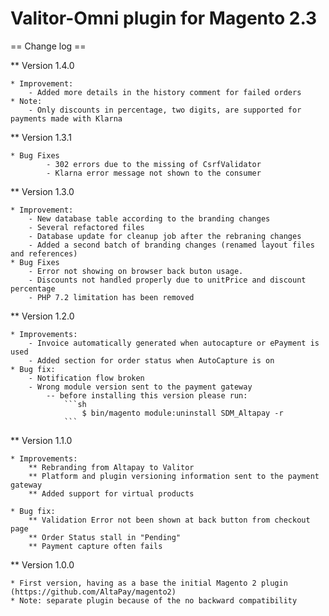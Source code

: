 # Valitor-Omni plugin for Magento 2.3

== Change log ==

** Version 1.4.0

    * Improvement:
        - Added more details in the history comment for failed orders
    * Note:
        - Only discounts in percentage, two digits, are supported for payments made with Klarna

** Version 1.3.1

    * Bug Fixes
            - 302 errors due to the missing of CsrfValidator
            - Klarna error message not shown to the consumer
            

** Version 1.3.0

    * Improvement:
        - New database table according to the branding changes                  
        - Several refactored files                     
        - Database update for cleanup job after the rebraning changes
        - Added a second batch of branding changes (renamed layout files and references)
    * Bug Fixes
        - Error not showing on browser back buton usage.
        - Discounts not handled properly due to unitPrice and discount percentage
        - PHP 7.2 limitation has been removed


** Version 1.2.0

    * Improvements:
        - Invoice automatically generated when autocapture or ePayment is used
        - Added section for order status when AutoCapture is on
    * Bug fix:
        - Notification flow broken
        - Wrong module version sent to the payment gateway
            -- before installing this version please run:
                ```sh
                    $ bin/magento module:uninstall SDM_Altapay -r
                ```
                
    
** Version 1.1.0

    * Improvements:
        ** Rebranding from Altapay to Valitor
        ** Platform and plugin versioning information sent to the payment gateway
        ** Added support for virtual products
	
    * Bug fix:
        ** Validation Error not been shown at back button from checkout page
        ** Order Status stall in "Pending"
        ** Payment capture often fails


** Version 1.0.0

    * First version, having as a base the initial Magento 2 plugin (https://github.com/AltaPay/magento2)
    * Note: separate plugin because of the no backward compatibility
